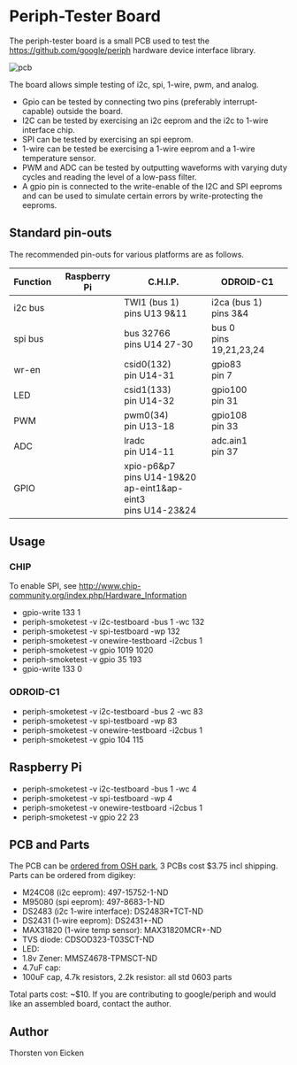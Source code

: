 Periph-Tester Board
===================

The periph-tester board is a small PCB used to test the https://github.com/google/periph
hardware device interface library.

![pcb](https://644db4de3505c40a0444-327723bce298e3ff5813fb42baeefbaa.ssl.cf1.rackcdn.com/e0db759f008a1230f58606541e16706f.png)

The board allows simple testing of i2c, spi, 1-wire, pwm, and analog.
- Gpio can be tested by connecting two pins (preferably interrupt-capable) outside the board.
- I2C can be tested by exercising an i2c eeprom and the i2c to 1-wire interface chip.
- SPI can be tested by exercising an spi eeprom.
- 1-wire can be tested be exercising a 1-wire eeprom and a 1-wire temperature sensor.
- PWM and ADC can be tested by outputting waveforms with varying duty cycles and reading the level of a low-pass filter.
- A gpio pin is connected to the write-enable of the I2C and SPI eeproms and can be used to
  simulate certain errors by write-protecting the eeproms.

Standard pin-outs
-----------------
The recommended pin-outs for various platforms are as follows.

| Function | Raspberry Pi | C.H.I.P.                      | ODROID-C1                 |
| -------- | ------------ | ----------------------------- | ------------------------- |
| i2c bus  |              | TWI1 (bus 1)<br>pins U13 9&11 | i2ca (bus 1)<br>pins 3&4  |
| spi bus  |              | bus 32766<br>pins U14 27-30   | bus 0<br>pins 19,21,23,24 |
| wr-en    |              | csid0(132)<br>pin U14-31      | gpio83<br>pin 7           |
| LED      |              | csid1(133)<br>pin U14-32      | gpio100<br>pin 31         |
| PWM      |              | pwm0(34)<br>pin U13-18        | gpio108<br>pin 33         |
| ADC      |              | lradc<br>pin U14-11           | adc.ain1<br>pin 37        |
| GPIO     |              | xpio-p6&p7<br>pins U14-19&20<br>ap-eint1&ap-eint3<br>pins U14-23&24 |                           |

Usage
-----

### CHIP
To enable SPI, see http://www.chip-community.org/index.php/Hardware_Information
- gpio-write 133 1
- periph-smoketest -v i2c-testboard -bus 1 -wc 132
- periph-smoketest -v spi-testboard -wp 132
- periph-smoketest -v onewire-testboard -i2cbus 1
- periph-smoketest -v gpio 1019 1020
- periph-smoketest -v gpio 35 193
- gpio-write 133 0

### ODROID-C1
- periph-smoketest -v i2c-testboard -bus 2 -wc 83
- periph-smoketest -v spi-testboard -wp 83
- periph-smoketest -v onewire-testboard -i2cbus 1
- periph-smoketest -v gpio 104 115

## Raspberry Pi
- periph-smoketest -v i2c-testboard -bus 1 -wc 4
- periph-smoketest -v spi-testboard -wp 4
- periph-smoketest -v onewire-testboard -i2cbus 1
- periph-smoketest -v gpio 22 23

PCB and Parts
-------------
The PCB can be [ordered from OSH park](https://oshpark.com/shared_projects/Lhlb9MeB),
3 PCBs cost $3.75 incl shipping.
Parts can be ordered from digikey:
- M24C08 (i2c eeprom): 497-15752-1-ND
- M95080 (spi eeprom): 497-8683-1-ND
- DS2483 (i2c 1-wire interface): DS2483R+TCT-ND
- DS2431 (1-wire eeprom): DS2431+-ND
- MAX31820 (1-wire temp sensor): MAX31820MCR+-ND
- TVS diode: CDSOD323-T03SCT-ND
- LED:
- 1.8v Zener: MMSZ4678-TPMSCT-ND
- 4.7uF cap:
- 100uF cap, 4.7k resistors, 2.2k resistor: all std 0603 parts

Total parts cost: ~$10.
If you are contributing to google/periph and would like
an assembled board, contact the author.


Author
------
Thorsten von Eicken
